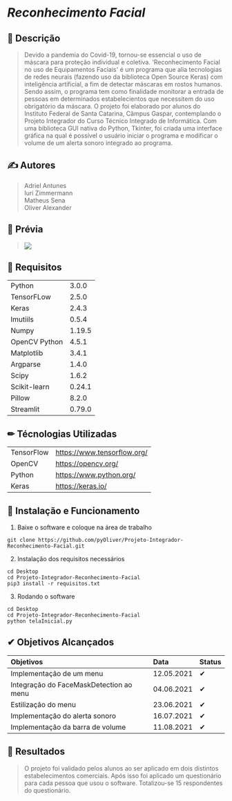 # ***Reconhecimento Facial***

## 📕 Descrição
> Devido a pandemia do Covid-19, tornou-se essencial o uso de máscara para proteção individual e coletiva. 
> 'Reconhecimento Facial no uso de Equipamentos Faciais' é um programa que alia tecnologias de redes neurais
(fazendo uso da biblioteca Open Source Keras) com inteligência artificial, a fim de detectar máscaras em 
rostos humanos. Sendo assim, o programa tem como finalidade monitorar a entrada de pessoas em determinados 
estabelecientos que necessitem do uso obrigatório da máscara. O projeto foi elaborado por alunos do Instituto 
Federal de Santa Catarina, Câmpus Gaspar, contemplando o Projeto Integrador do Curso Técnico Integrado de 
Informática. Com uma biblioteca GUI nativa do Python, Tkinter, foi criada uma interface gráfica na qual é possível
o usuário iniciar o programa e modificar o volume de um alerta sonoro integrado ao programa.


## ✍ Autores
> Adriel Antunes  
> Iuri Zimmermann  
> Matheus Sena  
> Oliver Alexander

## 📖 Prévia
> <img src="https://github.com/pyOliver/Projeto-Integrador-Reconhecimento-Facial/blob/main/Imagens/cap_1.png"/>

## 🚀 Requisitos 
|||
| :------- | :--- |
| Python | 3.0.0 | 
| TensorFLow | 2.5.0 |  
| Keras | 2.4.3 | 
| Imutiils | 0.5.4 |
| Numpy | 1.19.5 | 
| OpenCV Python | 4.5.1 | 
| Matplotlib | 3.4.1 | 
| Argparse | 1.4.0 | 
| Scipy | 1.6.2 | 
| Scikit-learn | 0.24.1 | 
| Pillow | 8.2.0 | 
| Streamlit | 0.79.0 | 

## ✏ Técnologias Utilizadas 
|||
| :------- | :--- |
| TensorFlow | https://www.tensorflow.org/ |  
| OpenCV | https://opencv.org/ | 
| Python | https://www.python.org/ |
| Keras | https://keras.io/ |  



## 📝 Instalação e Funcionamento
01. Baixe o software e coloque na área de trabalho
```
git clone https://github.com/pyOliver/Projeto-Integrador-Reconhecimento-Facial.git
```

02. Instalação dos requisitos necessários
```
cd Desktop
cd Projeto-Integrador-Reconhecimento-Facial  
pip3 install -r requisitos.txt  
```

03. Rodando o software  
```
cd Desktop  
cd Projeto-Integrador-Reconhecimento-Facial  
python telaInicial.py  
```

## ✔ Objetivos Alcançados
| Objetivos | Data | Status |
| :------- | :--- | :--- |
| Implementação de um menu | 12.05.2021 | ✔ |
| Integração do FaceMaskDetection ao menu | 04.06.2021 | ✔ |
| Estilização do menu | 23.06.2021 | ✔ |
| Implementação do alerta sonoro | 16.07.2021 | ✔ |
| Implementação da barra de volume | 11.08.2021 | ✔ |


## 🔑 Resultados
> O projeto foi validado pelos alunos ao ser aplicado em dois distintos estabelecimentos comerciais. 
> Após isso foi aplicado um questionário para cada pessoa que usou o software. Totalizou-se 15 respondentes do questionário.
